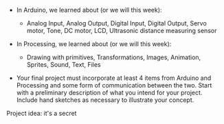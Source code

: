 
* In Arduino, we learned about (or we will this week):
    * Analog Input, Analog Output, Digital Input, Digital Output, Servo motor, Tone, DC motor, LCD, Ultrasonic distance measuring sensor
* In Processing, we learned about (or we will this week):
    * Drawing with primitives, Transformations, Images, Animation, Sprites, Sound, Text, Files

* Your final project must incorporate at least 4 items from Arduino and Processing and some form of communication between the two. Start with a preliminary description of what you intend for your project. Include hand sketches as necessary to illustrate your concept.

Project idea: it's a secret
